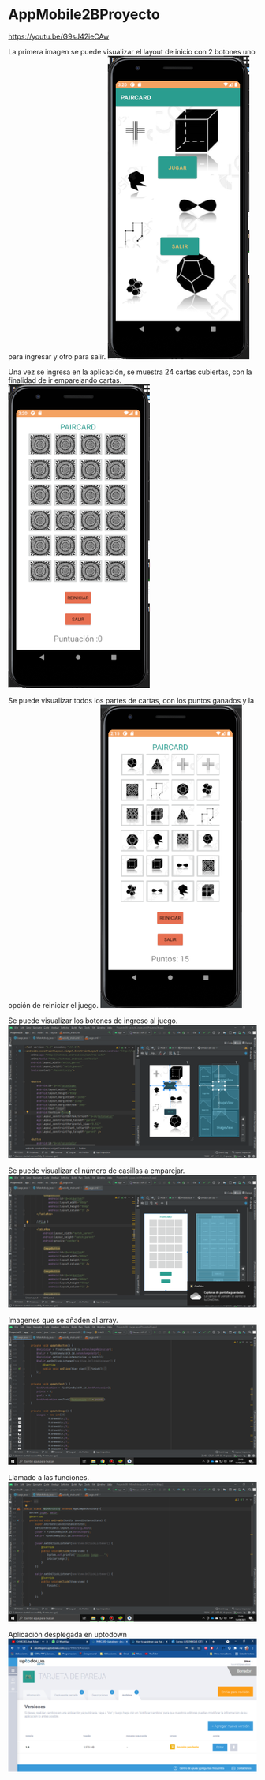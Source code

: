 # AppMobile2BProyecto
https://youtu.be/G9sJ42ieCAw

La primera imagen se puede visualizar el layout de inicio con 2 botones uno para ingresar y otro para salir.
![github-smal](https://github.com/luisortiz1211/AppMobile2BProyecto/blob/main/portada/p1.png)


Una vez se ingresa en la aplicación, se muestra 24 cartas cubiertas, con la finalidad de ir emparejando cartas.
![github-smal](https://github.com/luisortiz1211/AppMobile2BProyecto/blob/main/portada/p2.png)


Se puede visualizar todos los partes de cartas, con los puntos ganados y la opción de reiniciar el juego.
![github-smal](https://github.com/luisortiz1211/AppMobile2BProyecto/blob/main/portada/p3.png)



Se puede visualizar los botones de ingreso al juego.
![github-smal](https://github.com/luisortiz1211/AppMobile2BProyecto/blob/main/portada/main.png)


Se puede visualizar el número de casillas a emparejar.
![github-smal](https://github.com/luisortiz1211/AppMobile2BProyecto/blob/main/portada/juego.png)


Imagenes que se añaden al array.
![github-smal](https://github.com/luisortiz1211/AppMobile2BProyecto/blob/main/portada/juego1.png)


Llamado a las funciones.
![github-smal](https://github.com/luisortiz1211/AppMobile2BProyecto/blob/main/portada/juego2.png)


Aplicación desplegada en uptodown
![github-small](https://github.com/luisortiz1211/AppMobile2BProyecto/blob/main/portada/appstore.png)
